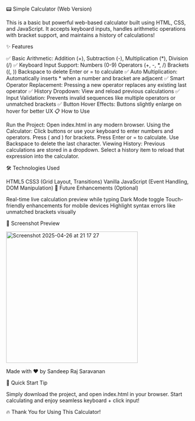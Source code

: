 📟 Simple Calculator (Web Version)

This is a basic but powerful web-based calculator built using HTML, CSS, and JavaScript.
It accepts keyboard inputs, handles arithmetic operations with bracket support, and maintains a history of calculations!

✨ Features

✅ Basic Arithmetic: Addition (+), Subtraction (-), Multiplication (*), Division (/)
✅ Keyboard Input Support:
Numbers (0-9)
Operators (+, -, *, /)
Brackets ((, ))
Backspace to delete
Enter or = to calculate
✅ Auto Multiplication:
Automatically inserts * when a number and bracket are adjacent
✅ Smart Operator Replacement:
Pressing a new operator replaces any existing last operator
✅ History Dropdown:
View and reload previous calculations
✅ Input Validation:
Prevents invalid sequences like multiple operators or unmatched brackets
✅ Button Hover Effects:
Buttons slightly enlarge on hover for better UX
📋 How to Use

Run the Project:
Open index.html in any modern browser.
Using the Calculator:
Click buttons or use your keyboard to enter numbers and operators.
Press ( and ) for brackets.
Press Enter or = to calculate.
Use Backspace to delete the last character.
Viewing History:
Previous calculations are stored in a dropdown.
Select a history item to reload that expression into the calculator.

🛠 Technologies Used

HTML5
CSS3 (Grid Layout, Transitions)
Vanilla JavaScript (Event Handling, DOM Manipulation)
🎯 Future Enhancements (Optional)

Real-time live calculation preview while typing
Dark Mode toggle
Touch-friendly enhancements for mobile devices
Highlight syntax errors like unmatched brackets visually

📸 Screenshot Preview

<img width="356" alt="Screenshot 2025-04-26 at 21 17 27" src="https://github.com/user-attachments/assets/dbb23366-3af4-45f0-8bca-ede75a29c126" />


Made with ❤️ by Sandeep Raj Saravanan

📌 Quick Start Tip

Simply download the project, and open index.html in your browser.
Start calculating and enjoy seamless keyboard + click input!

🔥 Thank You for Using This Calculator!
